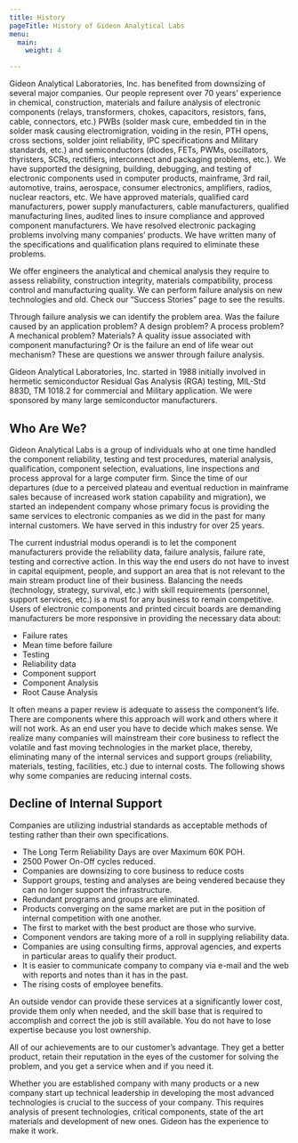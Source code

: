 ```yaml
---
title: History
pageTitle: History of Gideon Analytical Labs
menu:
  main:
    weight: 4

---
```

Gideon Analytical Laboratories, Inc. has benefited from downsizing of several major companies. Our people represent over 70 years’ experience in chemical, construction, materials and failure analysis of electronic components (relays, transformers, chokes, capacitors, resistors, fans, cable, connectors, etc.) PWBs (solder mask cure, embedded tin in the solder mask causing electromigration, voiding in the resin, PTH opens, cross sections, solder joint reliability, IPC specifications and Military standards, etc.) and semiconductors (diodes, FETs, PWMs, oscillators, thyristers, SCRs, rectifiers, interconnect and packaging problems, etc.). We have supported the designing, building, debugging, and testing of electronic components used in computer products, mainframe, 3rd rail, automotive, trains, aerospace, consumer electronics, amplifiers, radios, nuclear reactors, etc. We have approved materials, qualified card manufacturers, power supply manufacturers, cable manufacturers, qualified manufacturing lines, audited lines to insure compliance and approved component manufacturers. We have resolved electronic packaging problems involving many companies’ products. We have written many of the specifications and qualification plans required to eliminate these problems.

We offer engineers the analytical and chemical analysis they require to assess reliability, construction integrity, materials compatibility, process control and manufacturing quality. We can perform failure analysis on new technologies and old. Check our “Success Stories” page to see the results.

Through failure analysis we can identify the problem area. Was the failure caused by an application problem? A design problem? A process problem? A mechanical problem? Materials? A
quality issue associated with component manufacturing? Or is the failure an end of life wear out mechanism? These are questions we answer through failure analysis.

Gideon Analytical Laboratories, Inc. started in 1988 initially involved in hermetic semiconductor Residual Gas Analysis (RGA) testing, MIL-Std 883D, TM 1018.2 for commercial and
Military application. We were sponsored by many large semiconductor manufacturers.

## Who Are We?

Gideon Analytical Labs is a group of individuals who at one time handled the component reliability, testing and test procedures, material analysis, qualification, component selection, evaluations, line inspections and process approval for a large computer firm. Since the time of our departures (due to a perceived plateau and eventual reduction in mainframe sales because of increased work station capability and migration), we started an independent company whose primary focus is providing the same services to electronic companies as we did in the past for many internal customers. We have served in this industry for over 25 years.

The current industrial modus operandi is to let the component manufacturers provide the reliability data, failure analysis, failure rate, testing and corrective action. In this way the end users do not have to invest in capital equipment, people, and support an area that is not relevant to the main stream product line of their business. Balancing the needs (technology, strategy, survival, etc.) with skill requirements (personnel, support services, etc.) is a must for any business to remain competitive. Users of electronic components and printed circuit boards are demanding manufacturers be more responsive in providing the necessary data about:

- Failure rates
- Mean time before failure
- Testing
- Reliability data
- Component support
- Component Analysis
- Root Cause Analysis

It often means a paper review is adequate to assess the component’s life. There are components where this approach will work and others where it will not work. As an end user you have to decide which makes sense. We realize many companies will mainstream their core business to reflect the volatile and fast moving technologies in the market place, thereby, eliminating many of the internal services and support groups (reliability, materials, testing, facilities, etc.) due to internal costs. The following shows why some companies are reducing internal costs.

## Decline of Internal Support

Companies are utilizing industrial standards as acceptable methods of testing rather than their own specifications.

- The Long Term Reliability Days are over Maximum 60K POH.
- 2500 Power On-Off cycles reduced.
- Companies are downsizing to core business to reduce costs
- Support groups, testing and analyses are being vendered because they can no longer support the infrastructure.
- Redundant programs and groups are eliminated.
- Products converging on the same market are put in the position of internal competition with one another.
- The first to market with the best product are those who survive.
- Component vendors are taking more of a roll in supplying reliability data.
- Companies are using consulting firms, approval agencies, and experts in particular areas to qualify their product.
- It is easier to communicate company to company via e-mail and the web with reports and notes than it has in the past.
- The rising costs of employee benefits.

An outside vendor can provide these services at a significantly lower cost, provide them only when needed, and the skill base that is required to accomplish and correct the job is still available. You do not have to lose expertise because you lost ownership.

All of our achievements are to our customer’s advantage. They get a better product, retain their reputation in the eyes of the customer for solving the problem, and you get a service when and if you need it.

Whether you are established company with many products or a new company start up technical leadership in developing the most advanced technologies is crucial to the success of your
company. This requires analysis of present technologies, critical components, state of the art materials and development of new ones. Gideon has the experience to make it work.
